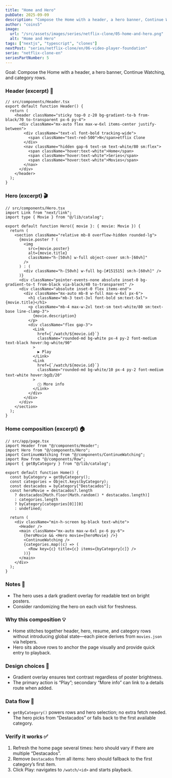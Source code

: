 ```yaml
---
title: "Home and Hero"
pubDate: 2025-09-09
description: "Compose the Home with a header, a hero banner, Continue Watching, and category rows"
author: "coins5"
image:
  url: "/src/assets/images/series/netflix-clone/05-home-and-hero.png"
  alt: "Home and Hero"
tags: ["nextjs", "typescript", "clones"]
nextPost: "series/netflix-clone/en/06-video-player-foundation"
serie: "netflix-clone-en"
seriesPartNumber: 5
---
```


Goal: Compose the Home with a header, a hero banner, Continue Watching, and category rows.

### Header (excerpt) 🧭

```tsx
// src/components/Header.tsx
export default function Header() {
  return (
    <header className="sticky top-0 z-20 bg-gradient-to-b from-black/70 to-transparent px-6 py-4">
      <div className="mx-auto flex max-w-6xl items-center justify-between">
        <div className="text-xl font-bold tracking-wide">
          <span className="text-red-500">N</span>etflix Clone
        </div>
        <nav className="hidden gap-6 text-sm text-white/80 sm:flex">
          <span className="hover:text-white">Home</span>
          <span className="hover:text-white">Series</span>
          <span className="hover:text-white">Movies</span>
        </nav>
      </div>
    </header>
  );
}
```

### Hero (excerpt) 🎬

```tsx
// src/components/Hero.tsx
import Link from "next/link";
import type { Movie } from "@/lib/catalog";

export default function Hero({ movie }: { movie: Movie }) {
  return (
    <section className="relative mb-8 overflow-hidden rounded-lg">
      {movie.poster ? (
        <img
          src={movie.poster}
          alt={movie.title}
          className="h-[50vh] w-full object-cover sm:h-[60vh]"
        />
      ) : (
        <div className="h-[50vh] w-full bg-[#151515] sm:h-[60vh]" />
      )}
      <div className="pointer-events-none absolute inset-0 bg-gradient-to-t from-black via-black/40 to-transparent" />
      <div className="absolute inset-0 flex items-end">
        <div className="mx-auto mb-8 w-full max-w-6xl px-6">
          <h1 className="mb-3 text-3xl font-bold sm:text-5xl">{movie.title}</h1>
          <p className="mb-4 max-w-2xl text-sm text-white/80 sm:text-base line-clamp-3">
            {movie.description}
          </p>
          <div className="flex gap-3">
            <Link
              href={`/watch/${movie.id}`}
              className="rounded-md bg-white px-4 py-2 font-medium text-black hover:bg-white/90"
            >
              ▶ Play
            </Link>
            <Link
              href={`/watch/${movie.id}`}
              className="rounded-md bg-white/10 px-4 py-2 font-medium text-white hover:bg白/20"
            >
              ⓘ More info
            </Link>
          </div>
        </div>
      </div>
    </section>
  );
}
```

### Home composition (excerpt) 🏠

```tsx
// src/app/page.tsx
import Header from "@/components/Header";
import Hero from "@/components/Hero";
import ContinueWatching from "@/components/ContinueWatching";
import Row from "@/components/Row";
import { getByCategory } from "@/lib/catalog";

export default function Home() {
  const byCategory = getByCategory();
  const categories = Object.keys(byCategory);
  const destacados = byCategory["Destacados"];
  const heroMovie = destacados?.length
    ? destacados[Math.floor(Math.random() * destacados.length)]
    : categories.length
    ? byCategory[categories[0]][0]
    : undefined;

  return (
    <div className="min-h-screen bg-black text-white">
      <Header />
      <main className="mx-auto max-w-6xl px-6 py-6">
        {heroMovie && <Hero movie={heroMovie} />}
        <ContinueWatching />
        {categories.map((c) => (
          <Row key={c} title={c} items={byCategory[c]} />
        ))}
      </main>
    </div>
  );
}
```

### Notes 📝

- The hero uses a dark gradient overlay for readable text on bright posters.
- Consider randomizing the hero on each visit for freshness.

### Why this composition 💡

- Home stitches together header, hero, resume, and category rows without introducing global state—each piece derives from `movies.json` via helpers.
- Hero sits above rows to anchor the page visually and provide quick entry to playback.

### Design choices 🎨

- Gradient overlay ensures text contrast regardless of poster brightness.
- The primary action is “Play”; secondary “More info” can link to a details route when added.

### Data flow 🔗

- `getByCategory()` powers rows and hero selection; no extra fetch needed. The hero picks from “Destacados” or falls back to the first available category.

### Verify it works ✅

1. Refresh the home page several times: hero should vary if there are multiple “Destacados”.
2. Remove `Destacados` from all items: hero should fallback to the first category’s first item.
3. Click Play: navigates to `/watch/<id>` and starts playback.
